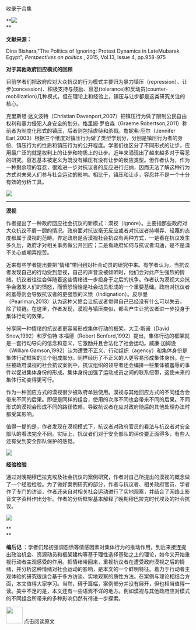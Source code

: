 

收录于合集

**![](/images/679/2.gif)  
**

**文献来源：**

Dina Bishara,"The Politics of Ignoring: Protest Dynamics in LateMubarak
Egypt", _Perspectives on politics_ , 2015, Vol.13, Issue 4, pp.958-975

  

 **对于其他政府回应模式的回顾**

目前学者们把政府应对大众抗议的行为模式主要归为暴力镇压（repression）、让步(concession)、积极支持与鼓励、容忍(tolerance)和反动员(counter-
mobilization)几种模式。但在理论上和经验上，镇压与让步都是这类研究关注的核心。

克里斯坦·达文波特（Christian Davenport,2007）把镇压行为做了限制公民自由权利和暴力侵犯人身安全的划分。格里姆·罗伯森（Graeme
Robertson,2011）称前者为制度化形式的镇压，后者则包括虐待和杀戮。詹妮弗·厄尔（Jennifer
Earl,2003）根据三个维度对镇压行为做了类型学划分，分别是镇压行为者的身份、镇压行为的性质和镇压行为的公开程度。学者们也区分了不同形式的让步，应用最广泛的就是权利上的让步和物质上的让步。近年来涌现出了越来越多对于容忍的研究。容忍基本被定义为既没有镇压有没有让步的反应类型。但作者认为，作为一种剩余项的容忍，很难进一步对抗议者的反应进行归纳，因而无法了解这种行为方式对未来人们参与社会运动的影响。相比于，镇压和让步，容忍并不是一个十分有效的分析工具。

  

![](/images/679/3.jpeg)

 ****  

 **漠视**

作者提出了一种政府回应社会抗议的新模式：漠视（ignore）。主要指那些政府对大众抗议不屑一顾的情况。政府面对抗议毫无反应或者对抗议者持嘲弄、轻蔑的态度都属于漠视的范畴。界定政府是否漠视社会抗议有两种方式，一是看在抗议发生多久后，政府才对相关事务做公开回应；二是看政府如何与抗议者沟通，是不是漠不关心或嘲弄挖苦。

近来有些学者提出要把“情绪”带回到对社会动员的研究中来。有学者认为，当抗议者发现自己的行动受到忽视，自己的声音没被倾听时，他们会对此产生强烈的情绪。抗议者往往会伴随着这些情绪进一步投身于之后的抗争。作者认为漠视大众抗争会激发人们的愤怒，而愤怒恰恰是社会动员形成的一个重要基础。政府对抗议者的羞辱则会导致抗议者的更强烈的义愤（Indignation）。皮尔曼（Pearlman,2013）认为这种义愤会让抗议者觉得自己已经没有什么可以失去，除了锁链。在这里，作者发现，漠视与镇压类似，都会产生让抗议者进一步投身于集体行动的效果。

分享同一种情绪的抗议者更容易形成集体行动的框架。大卫·斯诺（David Snow,1992）和罗伯特·本福德（Robert
Benford,1992）提出，集体行动的框架就是一套行动导向的信念和意义，它激励并且合法化了社会运动。威廉·加姆逊（William
Gamson,1992）认为遭受不正义、行动组织（agency）和集体身份是集体行动框架的三个组成部分。同样经历了不正义的人更容易形成集体身份。在一些被政府漠视的社会抗议案例中，抗议组织的领导者还会编排一些集体被羞辱的事件以促进集体身份的形成。集体身份加强了运动成员之间的联系纽带，这使未来的集体行动变得更可行。

作为一种回应方式的漠视很少被政府单独使用。漠视与其他回应方式的不同组合会带来不同的后果。即便是同样的组合，使用的次序不同也会带来不同的后果。不同形式的漠视会形成不同的路径依赖，导致抗议者在应对政府随后的其他处理办法时都受其影响。

值得一提的是，作者发现在漠视模式下，抗议者对政府官员的看法与抗议者对安全部队的看法完全不同。实际上，抗议者们对于安全部队的评价要正面得多，有些人还有受到安全部队保护的感觉。

![](/images/679/4.jpeg)

  

**经验检验**

通过对晚期穆巴拉克埃及社会抗议的案例研究，作者对自己所提出的漠视的概念做了一个经验检验。为了做好案例研究的部分，作者与抗议者、相关政府官员、学者作了专门的访谈，作者还亲自对相关社会运动进行了实地观察，并结合了网络上影音文字资料作出分析。作者的分析框架基本解释了晚期穆巴拉克时代埃及的社会抗议。

  

![](/images/679/5.gif)

 **  
**

 **编后记**
：学者们起初强调怨愤等情感因素对集体行为的推动作用，到后来接连提出政治机会、资源动员和框架建构等基于理性选择基础之上的理论，如今又开始重视行动者主观感受的作用。把情绪带回来，重视抗议者在遭受政府漠视之后的情绪，并分析这种情绪对社会运动的影响，是本文的一个鲜明特征。着力于行动者主观体验的研究很适合基于多方访谈、实地观察的质性方法。在案例与理论相结合方面，本文值得大家学习。当然，碍于篇幅，案例部分并没有展开，但也相当值得一读。美中不足的是，本文还有一些语焉不详的地方。例如漠视与其他政府应对模式的不同组合所带来的多种影响仍然有待进一步探索。

  

  

<img src='/images/679/6.gif' width='45px' height='' /> 点击阅读原文

